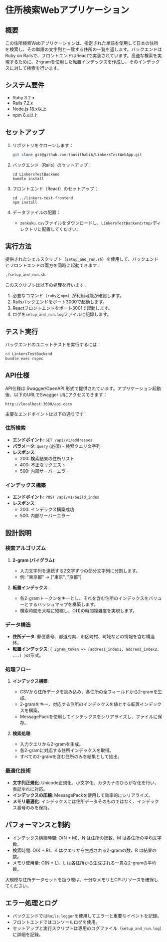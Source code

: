 # 住所検索Webアプリケーション

## 概要

この住所検索Webアプリケーションは、指定された単語を使用して日本の住所を検索し、その単語の文字列と一致する住所の一覧を返します。バックエンドはRuby on Railsで、フロントエンドはReactで実装されています。高速な検索を実現するために、2-gramを使用した転置インデックスを作成し、そのインデックスに対して検索を行います。

## システム要件

- Ruby 3.2.x
- Rails 7.2.x
- Node.js 18.x以上
- npm 6.x以上

## セットアップ

1. リポジトリをクローンします：
   ```bash
   git clone git@github.com:tousifhabib/LinkersTestWebApp.git
   ```

2. バックエンド（Rails）のセットアップ：
   ```
   cd LinkersTestBackend
   bundle install
   ```

3. フロントエンド（React）のセットアップ：
   ```
   cd ../linkers-test-frontend
   npm install
   ```

4. データファイルの配置：
   - `zenkoku.csv`ファイルをダウンロードし、`LinkersTestBackend/tmp/`ディレクトリに配置してください。

## 実行方法

提供されたシェルスクリプト（`setup_and_run.sh`）を使用して、バックエンドとフロントエンドの両方を同時に起動できます：

```bash
./setup_and_run.sh
```

このスクリプトは以下の処理を行います：

1. 必要なコマンド（`ruby`と`npm`）が利用可能か確認します。
2. Railsバックエンドをポート3000で起動します。
3. Reactフロントエンドをポート3001で起動します。
4. ログを`setup_and_run.log`ファイルに記録します。

## テスト実行

バックエンドのユニットテストを実行するには：

```bash
cd LinkersTestBackend
bundle exec rspec
```

## API仕様

API仕様は Swagger/OpenAPI 形式で提供されています。アプリケーション起動後、以下のURLでSwagger UIにアクセスできます：

```
http://localhost:3000/api-docs
```

主要なエンドポイントは以下の通りです：

### 住所検索

- **エンドポイント**: `GET /api/v1/addresses`
- **パラメータ**: `query` (必須) - 検索クエリ文字列
- **レスポンス**: 
  - 200: 検索結果の住所リスト
  - 400: 不正なリクエスト
  - 500: 内部サーバーエラー

### インデックス構築

- **エンドポイント**: `POST /api/v1/build_index`
- **レスポンス**:
  - 200: インデックス構築成功
  - 500: 内部サーバーエラー

## 設計説明

### 検索アルゴリズム

1. **2-gram (バイグラム)**:
   - 入力文字列を連続する2文字ずつの部分文字列に分割します。
   - 例: "東京都" → ["東京", "京都"]

2. **転置インデックス**:
   - 各2-gramトークンをキーとし、それを含む住所のインデックスをバリューとするハッシュマップを構築します。
   - 検索時間を大幅に短縮し、O(1)の時間複雑度を実現します。

### データ構造

- **住所データ**: 郵便番号、都道府県、市区町村、町域などの情報を含む構造体。
- **転置インデックス**: `{ 2gram_token => [address_index1, address_index2, ...] }`の形式。

### 処理フロー

1. **インデックス構築**:
   - CSVから住所データを読み込み、各住所の全フィールドから2-gramを生成。
   - 2-gramをキー、対応する住所のインデックスを値とする転置インデックスを構築。
   - MessagePackを使用してインデックスをシリアライズし、ファイルに保存。

2. **検索処理**:
   - 入力クエリから2-gramを生成。
   - 各2-gramに対応する住所インデックスを取得。
   - すべての2-gramを含む住所のみを結果として抽出。

### 最適化技術

- **文字列正規化**: Unicode正規化、小文字化、カタカナのひらがな化を行い、表記ゆれに対応。
- **インデックスの圧縮**: MessagePackを使用して効率的にシリアライズ。
- **メモリ最適化**: インデックスには住所データそのものではなく、インデックス番号のみを保持。

## パフォーマンスと制約

- インデックス構築時間: O(N * M)、N は住所の総数、M は各住所の平均文字数。
- 検索時間: O(K + R)、K はクエリから生成される2-gramの数、R は結果の数。
- メモリ使用量: O(N * L)、L は各住所から生成される一意な2-gramの平均数。

大規模な住所データセットを扱う際は、十分なメモリとCPUリソースを確保してください。

## エラー処理とログ

- バックエンドでは`Rails.logger`を使用してエラーと重要なイベントを記録。
- フロントエンドではコンソールログを使用。
- セットアップと実行スクリプトは専用のログファイル（`setup_and_run.log`）に詳細を記録。
